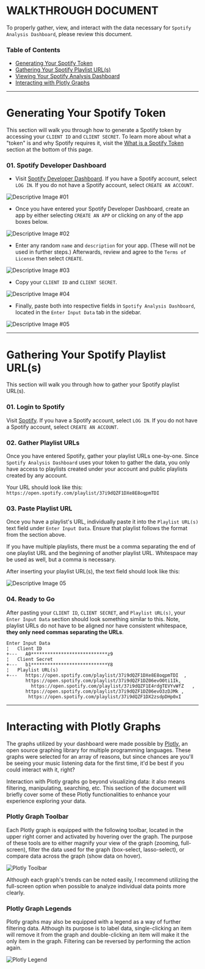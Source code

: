 # WALKTHROUGH DOCUMENT
To properly gather, view, and interact with the data necessary for `Spotify Analysis Dashboard`, please review this document.

### Table of Contents
* [Generating Your Spotify Token](#Generating-Your-Spotify-Token)
* [Gathering Your Spotify Playlist URL(s)](#Gathering-Your-Spotify-Playlist-URL(s))
* [Viewing Your Spotify Analysis Dashboard](#Viewing-Your-Spotify-Analysis-Dashboard)
* [Interacting with Plotly Graphs](#Interacting-with-Plotly-Dashboards)

---
# Generating Your Spotify Token
This section will walk you through how to generate a Spotify token by accessing your `CLIENT ID` and `CLIENT SECRET`. To learn more about what a "token" is and why Spotify requires it, visit the [What is a Spotify Token](#What-is-a-Spotify-Token) section at the bottom of this page.

### 01. Spotify Developer Dashboard
* Visit [Spotify Developer Dashboard](https://developer.spotify.com/dashboard/). If you have a Spotify account, select `LOG IN`. If you do not have a Spotify account, select `CREATE AN ACCOUNT`.

![Descriptive Image #01](https://i.imgur.com/xuHd84L.png)

* Once you have entered your Spotify Developer Dashboard, create an app by either selecting `CREATE AN APP` or clicking on any of the app boxes below.

![Descriptive Image #02](https://i.imgur.com/xWFR5Rf.png)

* Enter any random `name` and `description` for your app. (These will not be used in further steps.) Afterwards, review and agree to the `Terms of License` then select `CREATE`.

![Descriptive Image #03](https://i.imgur.com/IA7bPoQ.png)

* Copy your `CLIENT ID` and `CLIENT SECRET`.

![Descriptive Image #04](https://i.imgur.com/YMyLGKy.png)

* Finally, paste both into respective fields in `Spotify Analysis Dashboard`, located in the `Enter Input Data` tab in the sidebar.

![Descriptive Image #05](https://i.imgur.com/FgXRXEs.png)

---
# Gathering Your Spotify Playlist URL(s)
This section will walk you through how to gather your Spotify playlist URL(s).

### 01. Login to Spotify
Visit [Spotify](https://open.spotify.com/). If you have a Spotify account, select `LOG IN`. If you do not have a Spotify account, select `CREATE AN ACCOUNT`.

### 02. Gather Playlist URLs
Once you have entered Spotify, gather your playlist URLs one-by-one. Since `Spotify Analysis Dashboard` uses your token to gather the data, you only have access to playlists created under your account and public playlists created by any account.

Your URL should look like this: `https://open.spotify.com/playlist/37i9dQZF1DXe8E8oqpmTDI`

### 03. Paste Playlist URL
Once you have a playlist's URL, individually paste it into the `Playlist URL(s)` text field under `Enter Input Data`. Ensure that playlist follows the format from the section above.

If you have multiple playlists, there must be a comma separating the end of one playlist URL and the beginning of another playlist URL. Whitespace may be used as well, but a comma is necessary.

After inserting your playlist URL(s), the text field should look like this:

![Descriptive Image 05](https://i.imgur.com/KR49qJj.png)

### 04. Ready to Go
After pasting your `CLIENT ID`, `CLIENT SECRET`, and `Playlist URL(s)`, your `Enter Input Data` section should look something similar to this. Note, playlist URLs do not have to be aligned nor have consistent whitespace, **they only need commas separating the URLs**.
```
Enter Input Data
¦   Client ID
+---   A0****************************z9
¦   Client Secret
+---   b1****************************Y8
¦   Playlist URL(s)
+---   https://open.spotify.com/playlist/37i9dQZF1DXe8E8oqpmTDI  ,
       https://open.spotify.com/playlist/37i9dQZF1DZ06evO0ti1Ik,
         https://open.spotify.com/playlist/37i9dQZF1E4rdgTEVYvWfZ   ,
       https://open.spotify.com/playlist/37i9dQZF1DZ06evO3zDJMk ,
        https://open.spotify.com/playlist/37i9dQZF1DX2zsdpDHp0xI
``` 

---
# Interacting with Plotly Graphs
The graphs utilized by your dashboard were made possible by [Plotly](https://plotly.com/python/), an open source graphing library for multiple programming languages. These graphs were selected for an array of reasons, but since chances are you'll be seeing your music listening data for the first time, it'd be best if you could interact with it, right?

Interaction with Plotly graphs go beyond visualizing data: it also means filtering, manipulating, searching, etc. This section of the document will briefly cover some of these Plotly functionalities to enhance your experience exploring your data.

### Plotly Graph Toolbar
Each Plotly graph is equipped with the following toolbar, located in the upper right corner and activated by hovering over the graph. The purpose of these tools are to either magnify your view of the graph (zooming, full-screen), filter the data used for the graph (box-select, lasso-select), or compare data across the graph (show data on hover).

![Plotly Toolbar](https://i.imgur.com/tCqRECo.png)

Although each graph's trends can be noted easily, I recommend utilizing the full-screen option when possible to analyze individual data points more clearly.

### Plotly Graph Legends
Plotly graphs may also be equipped with a legend as a way of further filtering data. Although its purpose is to label data, single-clicking an item will remove it from the graph and double-clicking an item will make it the only item in the graph. Filtering can be reversed by performing the action again.

![Plotly Legend](https://i.imgur.com/N8Z6Jo3.png)
